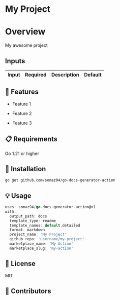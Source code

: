 # My Project

# Overview

My awesome project

## Inputs

| Input | Required | Description | Default |
|-------|----------|-------------|---------|


## 🚀 Features


- Feature 1

- Feature 2

- Feature 3


## 📋 Requirements

Go 1.21 or higher

## 🔧 Installation

```bash
go get github.com/somaz94/go-docs-generator-action
```

## 💡 Usage

```go
uses: somaz94/go-docs-generator-action@v1
with:
  output_path: docs
  template_type: readme
  template_names: default,detailed
  format: markdown
  project_name: 'My Project'
  github_repo: 'username/my-project'
  marketplace_name: 'My Action'
  marketplace_slug: 'my-action'

```

## 📝 License

MIT

## 👥 Contributors


